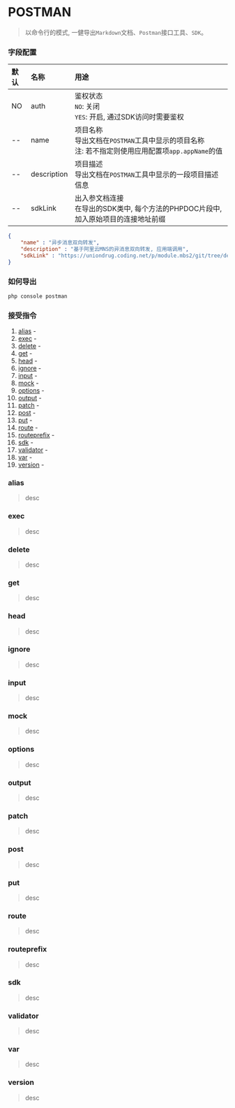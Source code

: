 # POSTMAN

> 以命令行的模式, 一健导出`Markdown`文档、`Postman`接口工具、`SDK`。



### 字段配置

| 默认 | 名称 | 用途 |
| :-- | :-- | :-- |
| NO | auth | 鉴权状态<br />`NO`: 关闭<br />`YES`: 开启, 通过SDK访问时需要鉴权 |
| -- | name | 项目名称<br />导出文档在`POSTMAN`工具中显示的项目名称<br />注: 若不指定则使用应用配置项`app.appName`的值 |
| -- | description | 项目描述<br />导出文档在`POSTMAN`工具中显示的一段项目描述信息 |
| -- | sdkLink | 出入参文档连接<br />在导出的SDK类中, 每个方法的PHPDOC片段中, 加入原始项目的连接地址前缀 |


```json
{
    "name" : "异步消息双向转发", 
    "description" : "基于阿里云MNS的异消息双向转发, 应用端调用", 
    "sdkLink" : "https://uniondrug.coding.net/p/module.mbs2/git/tree/development"
}
```



### 如何导出

```php
php console postman
```

### 接受指令

1. [alias](#alias) - 
1. [exec](#exec) - 
1. [delete](#delete) - 
1. [get](#get) - 
1. [head](#head) - 
1. [ignore](#ignore) - 
1. [input](#input) - 
1. [mock](#mock) - 
1. [options](#options) - 
1. [output](#output) - 
1. [patch](#patch) - 
1. [post](#post) - 
1. [put](#put) - 
1. [route](#route) - 
1. [routeprefix](#routeprefix) - 
1. [sdk](#sdk) - 
1. [validator](#validator) - 
1. [var](#var) - 
1. [version](#version) - 


### alias

> desc

### exec

> desc

### delete

> desc

### get

> desc

### head

> desc

### ignore

> desc

### input

> desc

### mock

> desc

### options

> desc

### output

> desc

### patch

> desc

### post

> desc

### put

> desc

### route

> desc

### routeprefix

> desc

### sdk

> desc

### validator

> desc

### var

> desc

### version

> desc

